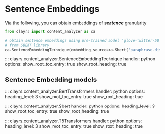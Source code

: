# Sentence Embeddings

Via the following, you can obtain embeddings of ***sentence*** granularity

```python
from clayrs import content_analyzer as ca

# obtain sentence embeddings using pre-trained model 'glove-twitter-50'
# from SBERT library
ca.SentenceEmbeddingTechnique(embedding_source=ca.Sbert('paraphrase-distilroberta-base-v1'))
```

::: clayrs.content_analyzer.SentenceEmbeddingTechnique
    handler: python
    options:
        show_root_toc_entry: true
        show_root_heading: true

## Sentence Embedding models

::: clayrs.content_analyzer.BertTransformers
    handler: python
    options:
        heading_level: 3
        show_root_toc_entry: true
        show_root_heading: true

::: clayrs.content_analyzer.Sbert
    handler: python
    options:
        heading_level: 3
        show_root_toc_entry: true
        show_root_heading: true

::: clayrs.content_analyzer.T5Transformers
    handler: python
    options:
        heading_level: 3
        show_root_toc_entry: true
        show_root_heading: true
